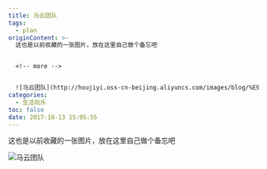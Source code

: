 ```yaml
---
title: 马云团队
tags:
  - plan
originContent: >-
  这也是以前收藏的一张图片，放在这里自己做个备忘吧


  <!-- more -->


  ![马云团队](http://houjiyi.oss-cn-beijing.aliyuncs.com/images/blog/%E9%A9%AC%E4%BA%91%E5%9B%A2%E9%98%9F.gif)
categories:
  - 生活玩乐
toc: false
date: 2017-10-13 15:05:55
---
```


这也是以前收藏的一张图片，放在这里自己做个备忘吧

<!-- more -->

![马云团队](http://houjiyi.oss-cn-beijing.aliyuncs.com/images/blog/%E9%A9%AC%E4%BA%91%E5%9B%A2%E9%98%9F.gif)